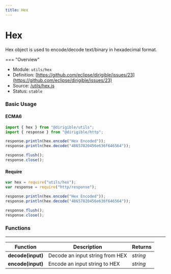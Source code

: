 ```yaml
---
title: Hex
---
```


Hex
===

Hex object is used to encode/decode text/binary in hexadecimal format.

=== "Overview"
- Module: `utils/hex`
- Definition: [https://github.com/eclipse/dirigible/issues/23](https://github.com/eclipse/dirigible/issues/23)
- Source: [/utils/hex.js](https://github.com/eclipse/dirigible/blob/master/components/api-utils/src/main/resources/META-INF/dirigible/utils/hex.js)
- Status: `stable`


### Basic Usage

#### ECMA6

```javascript
import { hex } from "@dirigible/utils";
import { response } from "@dirigible/http";

response.println(hex.encode("Hex Encoded"));
response.println(hex.decode("48657820456e636f646564"));

response.flush();
response.close();
```

#### Require

```javascript
var hex = require("utils/hex");
var response = require("http/response");

response.println(hex.encode("Hex Encoded"));
response.println(hex.decode("48657820456e636f646564"));

response.flush();
response.close();
```


### Functions

---

Function     | Description | Returns
------------ | ----------- | --------
**decode(input)**   | Decode an input string from HEX | *string*
**encode(input)**   | Encode an input string to HEX | *string*
